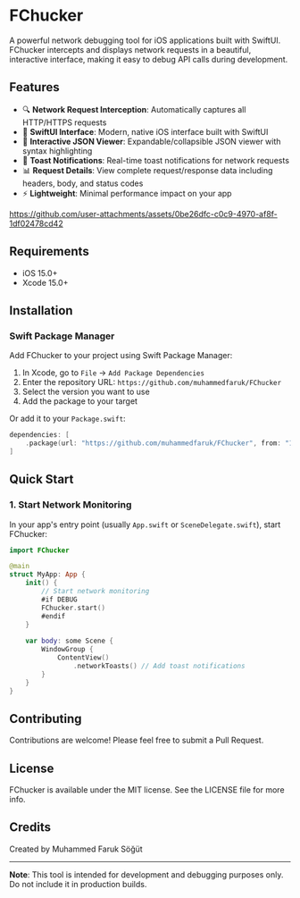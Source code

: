 # FChucker

A powerful network debugging tool for iOS applications built with SwiftUI. FChucker intercepts and displays network requests in a beautiful, interactive interface, making it easy to debug API calls during development.

## Features

- 🔍 **Network Request Interception**: Automatically captures all HTTP/HTTPS requests
- 📱 **SwiftUI Interface**: Modern, native iOS interface built with SwiftUI
- 🎨 **Interactive JSON Viewer**: Expandable/collapsible JSON viewer with syntax highlighting
- 🔔 **Toast Notifications**: Real-time toast notifications for network requests
- 📊 **Request Details**: View complete request/response data including headers, body, and status codes
- ⚡ **Lightweight**: Minimal performance impact on your app



https://github.com/user-attachments/assets/0be26dfc-c0c9-4970-af8f-1df02478cd42



## Requirements

- iOS 15.0+
- Xcode 15.0+

## Installation

### Swift Package Manager

Add FChucker to your project using Swift Package Manager:

1. In Xcode, go to `File` → `Add Package Dependencies`
2. Enter the repository URL: `https://github.com/muhammedfaruk/FChucker`
3. Select the version you want to use
4. Add the package to your target

Or add it to your `Package.swift`:

```swift
dependencies: [
    .package(url: "https://github.com/muhammedfaruk/FChucker", from: "1.0.0")
]
```

## Quick Start

### 1. Start Network Monitoring

In your app's entry point (usually `App.swift` or `SceneDelegate.swift`), start FChucker:

```swift
import FChucker

@main
struct MyApp: App {
    init() {
        // Start network monitoring
        #if DEBUG
        FChucker.start()
        #endif
    }
    
    var body: some Scene {
        WindowGroup {
            ContentView()
                .networkToasts() // Add toast notifications
        }
    }
}
```

## Contributing

Contributions are welcome! Please feel free to submit a Pull Request.

## License

FChucker is available under the MIT license. See the LICENSE file for more info.

## Credits

Created by Muhammed Faruk Söğüt

---

**Note**: This tool is intended for development and debugging purposes only. Do not include it in production builds.
